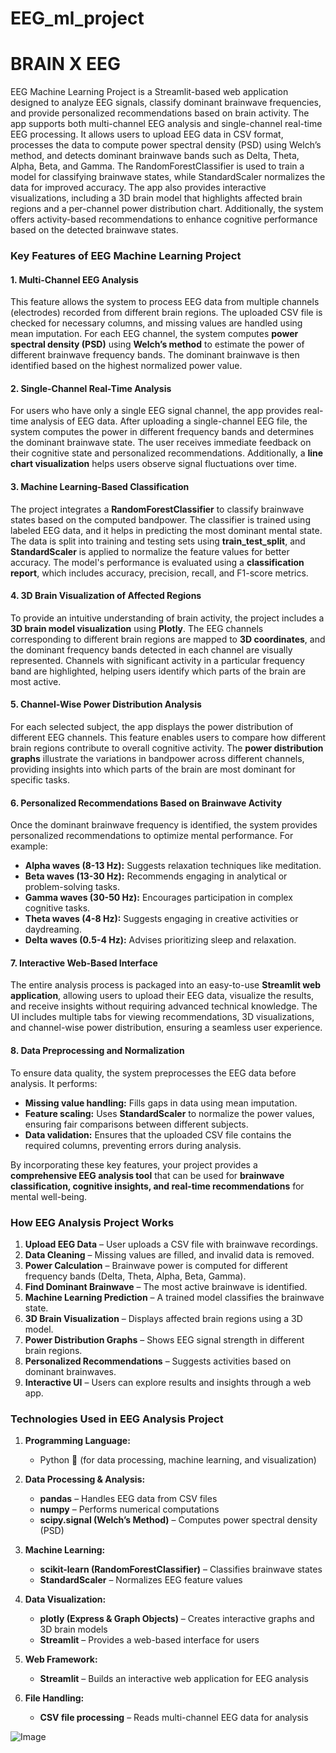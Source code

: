 # EEG_ml_project
# BRAIN X EEG



 EEG Machine Learning Project is a Streamlit-based web application designed to analyze EEG signals, classify dominant brainwave frequencies, and provide personalized recommendations based on brain activity. The app supports both multi-channel EEG analysis and single-channel real-time EEG processing. It allows users to upload EEG data in CSV format, processes the data to compute power spectral density (PSD) using Welch’s method, and detects dominant brainwave bands such as Delta, Theta, Alpha, Beta, and Gamma. The RandomForestClassifier is used to train a model for classifying brainwave states, while StandardScaler normalizes the data for improved accuracy. The app also provides interactive visualizations, including a 3D brain model that highlights affected brain regions and a per-channel power distribution chart. Additionally, the system offers activity-based recommendations to enhance cognitive performance based on the detected brainwave states.

### **Key Features of EEG Machine Learning Project**  

#### **1. Multi-Channel EEG Analysis**  
This feature allows the system to process EEG data from multiple channels (electrodes) recorded from different brain regions. The uploaded CSV file is checked for necessary columns, and missing values are handled using mean imputation. For each EEG channel, the system computes **power spectral density (PSD)** using **Welch’s method** to estimate the power of different brainwave frequency bands. The dominant brainwave is then identified based on the highest normalized power value.

#### **2. Single-Channel Real-Time Analysis**  
For users who have only a single EEG signal channel, the app provides real-time analysis of EEG data. After uploading a single-channel EEG file, the system computes the power in different frequency bands and determines the dominant brainwave state. The user receives immediate feedback on their cognitive state and personalized recommendations. Additionally, a **line chart visualization** helps users observe signal fluctuations over time.

#### **3. Machine Learning-Based Classification**  
The project integrates a **RandomForestClassifier** to classify brainwave states based on the computed bandpower. The classifier is trained using labeled EEG data, and it helps in predicting the most dominant mental state. The data is split into training and testing sets using **train_test_split**, and **StandardScaler** is applied to normalize the feature values for better accuracy. The model's performance is evaluated using a **classification report**, which includes accuracy, precision, recall, and F1-score metrics.

#### **4. 3D Brain Visualization of Affected Regions**  
To provide an intuitive understanding of brain activity, the project includes a **3D brain model visualization** using **Plotly**. The EEG channels corresponding to different brain regions are mapped to **3D coordinates**, and the dominant frequency bands detected in each channel are visually represented. Channels with significant activity in a particular frequency band are highlighted, helping users identify which parts of the brain are most active.

#### **5. Channel-Wise Power Distribution Analysis**  
For each selected subject, the app displays the power distribution of different EEG channels. This feature enables users to compare how different brain regions contribute to overall cognitive activity. The **power distribution graphs** illustrate the variations in bandpower across different channels, providing insights into which parts of the brain are most dominant for specific tasks.

#### **6. Personalized Recommendations Based on Brainwave Activity**  
Once the dominant brainwave frequency is identified, the system provides personalized recommendations to optimize mental performance. For example:  
- **Alpha waves (8-13 Hz):** Suggests relaxation techniques like meditation.  
- **Beta waves (13-30 Hz):** Recommends engaging in analytical or problem-solving tasks.  
- **Gamma waves (30-50 Hz):** Encourages participation in complex cognitive tasks.  
- **Theta waves (4-8 Hz):** Suggests engaging in creative activities or daydreaming.  
- **Delta waves (0.5-4 Hz):** Advises prioritizing sleep and relaxation.  

#### **7. Interactive Web-Based Interface**  
The entire analysis process is packaged into an easy-to-use **Streamlit web application**, allowing users to upload their EEG data, visualize the results, and receive insights without requiring advanced technical knowledge. The UI includes multiple tabs for viewing recommendations, 3D visualizations, and channel-wise power distribution, ensuring a seamless user experience.

#### **8. Data Preprocessing and Normalization**  
To ensure data quality, the system preprocesses the EEG data before analysis. It performs:  
- **Missing value handling:** Fills gaps in data using mean imputation.  
- **Feature scaling:** Uses **StandardScaler** to normalize the power values, ensuring fair comparisons between different subjects.  
- **Data validation:** Ensures that the uploaded CSV file contains the required columns, preventing errors during analysis.  

By incorporating these key features, your project provides a **comprehensive EEG analysis tool** that can be used for **brainwave classification, cognitive insights, and real-time recommendations** for mental well-being. 
### **How  EEG Analysis Project Works**  

1. **Upload EEG Data** – User uploads a CSV file with brainwave recordings.  
2. **Data Cleaning** – Missing values are filled, and invalid data is removed.  
3. **Power Calculation** – Brainwave power is computed for different frequency bands (Delta, Theta, Alpha, Beta, Gamma).  
4. **Find Dominant Brainwave** – The most active brainwave is identified.  
5. **Machine Learning Prediction** – A trained model classifies the brainwave state.  
6. **3D Brain Visualization** – Displays affected brain regions using a 3D model.  
7. **Power Distribution Graphs** – Shows EEG signal strength in different brain regions.  
8. **Personalized Recommendations** – Suggests activities based on dominant brainwaves.  
9. **Interactive UI** – Users can explore results and insights through a web app.
### **Technologies Used in EEG Analysis Project**  

1. **Programming Language:**  
   - Python 🐍 (for data processing, machine learning, and visualization)  

2. **Data Processing & Analysis:**  
   - **pandas** – Handles EEG data from CSV files  
   - **numpy** – Performs numerical computations  
   - **scipy.signal (Welch’s Method)** – Computes power spectral density (PSD)  

3. **Machine Learning:**  
   - **scikit-learn (RandomForestClassifier)** – Classifies brainwave states  
   - **StandardScaler** – Normalizes EEG feature values  

4. **Data Visualization:**  
   - **plotly (Express & Graph Objects)** – Creates interactive graphs and 3D brain models  
   - **Streamlit** – Provides a web-based interface for users  

5. **Web Framework:**  
   - **Streamlit** – Builds an interactive web application for EEG analysis  

6. **File Handling:**  
   - **CSV file processing** – Reads multi-channel EEG data for analysis

  ![Image](https://github.com/user-attachments/assets/58bcdc6f-5b6d-47e7-8e68-a0ba1ef84b3b)
